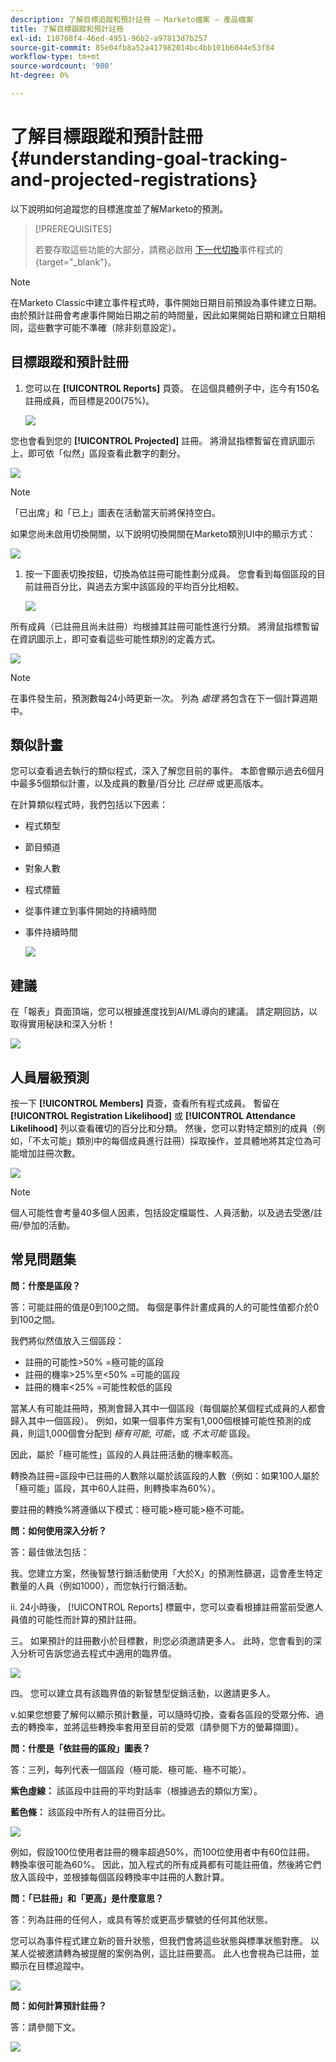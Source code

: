 ```yaml
---
description: 了解目標追蹤和預計註冊 — Marketo檔案 — 產品檔案
title: 了解目標跟蹤和預計註冊
exl-id: 110768f4-46ed-4951-96b2-a97813d7b257
source-git-commit: 85e04fb8a52a417982014bc4bb101b6044e53f84
workflow-type: tm+mt
source-wordcount: '980'
ht-degree: 0%

---
```


# 了解目標跟蹤和預計註冊 {#understanding-goal-tracking-and-projected-registrations}

以下說明如何追蹤您的目標進度並了解Marketo的預測。

>[!PREREQUISITES]
>
>若要存取這些功能的大部分，請務必啟用 [下一代切換](/help/marketo/product-docs/marketo-engage-modern-ux/toggle-switch.md)事件程式的{target=&quot;_blank&quot;}。

>[!NOTE]
>
>在Marketo Classic中建立事件程式時，事件開始日期目前預設為事件建立日期。 由於預計註冊會考慮事件開始日期之前的時間量，因此如果開始日期和建立日期相同，這些數字可能不準確（除非刻意設定）。

## 目標跟蹤和預計註冊

1. 您可以在 **[!UICONTROL Reports]** 頁簽。 在這個具體例子中，迄今有150名註冊成員，而目標是200(75%)。

   ![](assets/understanding-goal-tracking-and-projected-registrations-1.png)

您也會看到您的 **[!UICONTROL Projected]** 註冊。 將滑鼠指標暫留在資訊圖示上，即可依「似然」區段查看此數字的劃分。

![](assets/understanding-goal-tracking-and-projected-registrations-2.png)

>[!NOTE]
>
>「已出席」和「已上」圖表在活動當天前將保持空白。

如果您尚未啟用切換開關，以下說明切換開關在Marketo類別UI中的顯示方式：

![](assets/understanding-goal-tracking-and-projected-registrations-3.png)

1. 按一下圖表切換按鈕，切換為依註冊可能性劃分成員。 您會看到每個區段的目前註冊百分比，與過去方案中該區段的平均百分比相較。

   ![](assets/understanding-goal-tracking-and-projected-registrations-4.png)

所有成員（已註冊且尚未註冊）均根據其註冊可能性進行分類。 將滑鼠指標暫留在資訊圖示上，即可查看這些可能性類別的定義方式。

![](assets/understanding-goal-tracking-and-projected-registrations-5.png)

>[!NOTE]
>
>在事件發生前，預測數每24小時更新一次。 列為 _處理_ 將包含在下一個計算週期中。

## 類似計畫

您可以查看過去執行的類似程式，深入了解您目前的事件。 本節會顯示過去6個月中最多5個類似計畫，以及成員的數量/百分比 _已註冊_ 或更高版本。

在計算類似程式時，我們包括以下因素：

* 程式類型
* 節目頻道
* 對象人數
* 程式標籤
* 從事件建立到事件開始的持續時間
* 事件持續時間

   ![](assets/understanding-goal-tracking-and-projected-registrations-6.png)

## 建議

在「報表」頁面頂端，您可以根據進度找到AI/ML導向的建議。 請定期回訪，以取得實用秘訣和深入分析！

![](assets/understanding-goal-tracking-and-projected-registrations-7.png)

## 人員層級預測

按一下 **[!UICONTROL Members]** 頁簽，查看所有程式成員。 暫留在 **[!UICONTROL Registration Likelihood]** 或 **[!UICONTROL Attendance Likelihood]** 列以查看確切的百分比和分類。 然後，您可以對特定類別的成員（例如，「不太可能」類別中的每個成員進行註冊）採取操作，並具體地將其定位為可能增加註冊次數。

![](assets/understanding-goal-tracking-and-projected-registrations-8.png)

>[!NOTE]
>
>個人可能性會考量40多個人因素，包括設定檔屬性、人員活動，以及過去受邀/註冊/參加的活動。

## 常見問題集

**問：什麼是區段？**

答：可能註冊的值是0到100之間。 每個是事件計畫成員的人的可能性值都介於0到100之間。

我們將似然值放入三個區段：

* 註冊的可能性>50% =極可能的區段
* 註冊的機率>25%至&lt;50% =可能的區段
* 註冊的機率&lt;25% =可能性較低的區段

當某人有可能註冊時，預測會歸入其中一個區段（每個屬於某個程式成員的人都會歸入其中一個區段）。 例如，如果一個事件方案有1,000個根據可能性預測的成員，則這1,000個會分配到 _極有可能_, _可能_，或 _不太可能_ 區段。

因此，屬於「極可能性」區段的人員註冊活動的機率較高。

轉換為註冊=區段中已註冊的人數除以屬於該區段的人數（例如：如果100人屬於「極可能」區段，其中60人註冊，則轉換率為60%）。

要註冊的轉換%將遵循以下模式：極可能>極可能>極不可能。

**問：如何使用深入分析？**

答：最佳做法包括：

我。您建立方案，然後智慧行銷活動使用「大於X」的預測性篩選，這會產生特定數量的人員（例如1000），而您執行行銷活動。

ii. 24小時後， [!UICONTROL Reports] 標籤中，您可以查看根據註冊當前受邀人員值的可能性而計算的預計註冊。

三。 如果預計的註冊數小於目標數，則您必須邀請更多人。 此時，您會看到的深入分析可告訴您過去程式中適用的臨界值。

![](assets/understanding-goal-tracking-and-projected-registrations-9.png)

四。 您可以建立具有該臨界值的新智慧型促銷活動，以邀請更多人。

v.如果您想要了解何以顯示預計數量，可以隨時切換，查看各區段的受眾分佈、過去的轉換率，並將這些轉換率套用至目前的受眾（請參閱下方的螢幕擷圖）。

**問：什麼是「依註冊的區段」圖表？**

答：三列，每列代表一個區段（極可能、極可能、極不可能）。

**紫色虛線：** 該區段中註冊的平均對話率（根據過去的類似方案）。

**藍色條：** 該區段中所有人的註冊百分比。

![](assets/understanding-goal-tracking-and-projected-registrations-10.png)

例如，假設100位使用者註冊的機率超過50%，而100位使用者中有60位註冊。 轉換率很可能為60%。 因此，加入程式的所有成員都有可能註冊值，然後將它們放入區段中，並根據每個區段轉換率中註冊的人數計算。

**問：「已註冊」和「更高」是什麼意思？**

答：列為註冊的任何人，或具有等於或更高步驟號的任何其他狀態。

您可以為事件程式建立新的晉升狀態，但我們會將這些狀態與標準狀態對應。 以某人從被邀請轉為被提醒的案例為例，這比註冊要高。 此人也會視為已註冊，並顯示在目標追蹤中。

![](assets/understanding-goal-tracking-and-projected-registrations-11.png)

**問：如何計算預計註冊？**

答：請參閱下文。

![](assets/understanding-goal-tracking-and-projected-registrations-12.png)

